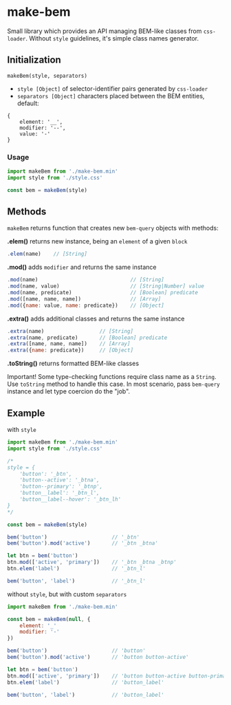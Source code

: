 # make-bem

Small library which provides an API managing BEM-like classes from `css-loader`. Without `style` guidelines, it's simple class names generator.

## Initialization

```
makeBem(style, separators)
```

- `style [Object]` of selector-identifier pairs generated by `css-loader`
- `separators [Object]` characters placed between the BEM entities, default:
```
{
    element: '__',
    modifier: '--',
    value: '-'
}
```

### Usage

``` javascript
import makeBem from './make-bem.min'
import style from './style.css'

const bem = makeBem(style)
```

## Methods

`makeBem` returns function that creates new `bem-query` objects with methods:

**.elem()** returns new instance, being an `element` of a given `block`

```javascript
.elem(name)    // [String]
```

**.mod()** adds `modifier` and returns the same instance

```javascript
.mod(name)                              // [String]
.mod(name, value)                       // [String|Number] value
.mod(name, predicate)                   // [Boolean] predicate
.mod([name, name, name])                // [Array]
.mod({name: value, name: predicate})    // [Object]
```

**.extra()** adds additional classes and returns the same instance

```javascript
.extra(name)                  // [String]
.extra(name, predicate)       // [Boolean] predicate
.extra([name, name, name])    // [Array]
.extra({name: predicate})     // [Object]
```

**.toString()** returns formatted BEM-like classes

Important! Some type-checking functions require class name as a `String`. Use `toString` method to handle this case. In most scenario, pass `bem-query` instance and let type coercion do the "job".

## Example

with `style`

``` javascript
import makeBem from './make-bem.min'
import style from './style.css'

/*
style = {
    'button': '_btn',
    'button--active': '_btna',
    'button--primary': '_btnp',
    'button__label': '_btn_l',
    'button__label--hover': '_btn_lh'
}
*/

const bem = makeBem(style)

bem('button')                     // '_btn'
bem('button').mod('active')       // '_btn _btna'

let btn = bem('button')
btn.mod(['active', 'primary'])    // '_btn _btna _btnp'
btn.elem('label')                 // '_btn_l'

bem('button', 'label')            // '_btn_l'
```

without `style`, but with custom `separators`

``` javascript
import makeBem from './make-bem.min'

const bem = makeBem(null, {
    element: '_'
    modifier: '-'
})

bem('button')                     // 'button'
bem('button').mod('active')       // 'button button-active'

let btn = bem('button')
btn.mod(['active', 'primary'])    // 'button button-active button-primary'
btn.elem('label')                 // 'button_label'

bem('button', 'label')            // 'button_label'
```
